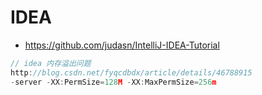 # IDEA

- <https://github.com/judasn/IntelliJ-IDEA-Tutorial>

```javascript
// idea 内存溢出问题
http://blog.csdn.net/fyqcdbdx/article/details/46788915
-server -XX:PermSize=128M -XX:MaxPermSize=256m
```
